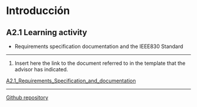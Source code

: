 # Introducción

## A2.1 Learning activity

- Requirements specification documentation and the IEEE830 Standard




___



1. Insert here the link to the document referred to in the template that the advisor has indicated.

[A2.1_Requirements_Specification_and_documentation](https://github.com/Merari-Cortes/AnalisisAvanzados/blob/main/pdf/A2.1_Requirements_Specification_and_documentation.pdf)
___



[Github repository](https://github.com/Merari-Cortes/AnalisisAvanzados)
